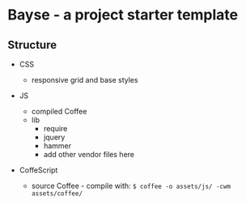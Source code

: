 # Bayse - a project starter template

## Structure

* CSS
	- responsive grid and base styles

* JS
	- compiled Coffee
	- lib
		- require
		- jquery
		- hammer
		- add other vendor files here

* CoffeScript
	- source Coffee - compile with: `$ coffee -o assets/js/ -cwm assets/coffee/`
